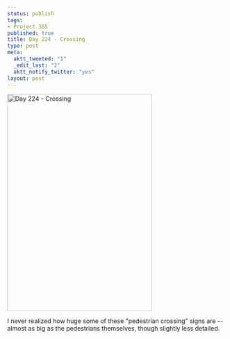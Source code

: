 ```yaml
--- 
status: publish
tags: 
- Project 365
published: true
title: Day 224 - Crossing
type: post
meta: 
  aktt_tweeted: "1"
  _edit_last: "2"
  aktt_notify_twitter: "yes"
layout: post
---
```

<a href="http://www.flickr.com/photos/freeed/6036674409/" title="Day 224 - Crossing by Fred​, on Flickr"><img src="http://farm7.static.flickr.com/6072/6036674409_942436a534.jpg" width="333" height="500" alt="Day 224 - Crossing"/></a>

I never realized how huge some of these "pedestrian crossing" signs are -- almost as big as the pedestrians themselves, though slightly less detailed.
